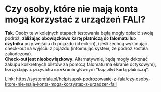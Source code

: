# Czy osoby, które nie mają konta mogą korzystać z urządzeń FALI?


**Tak.** Osoby te w kolejnych etapach testowania będą mogły opłacić swoją podróż, **zbliżając obowiązkowo kartę płatniczą do falomatu lub czytnika** przy wejściu do pojazdu (check\-in), i jeśli zechcą wykonując check\-out na wyjściu z pojazdu (informując system, że podróż została zakończona).  
**Check\-out jest nieobowiązkowy.** Alternatywnie, będą mogły dokonać zakupu konkretnych biletów za pomocą falomatu (na ekranie dotykowym), korzystając z przycisku na ekranie głównym ”kup bilet kartą płatniczą”.




Link: https://systemfala.pl/help/supsk-podrozowanie-z-fala/czy-osoby-ktore-nie-maja-konta-moga-korzystac-z-urzadzen-fali
